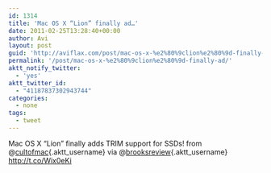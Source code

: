 ```yaml
---
id: 1314
title: 'Mac OS X “Lion” finally ad…'
date: 2011-02-25T13:28:40+00:00
author: Avi
layout: post
guid: 'http://aviflax.com/post/mac-os-x-%e2%80%9clion%e2%80%9d-finally-ad/'
permalink: '/post/mac-os-x-%e2%80%9clion%e2%80%9d-finally-ad/'
aktt_notify_twitter:
  - 'yes'
aktt_twitter_id:
  - "41187837302943744"
categories:
  - none
tags:
  - tweet
---
```

Mac OS X “Lion” finally adds TRIM support for SSDs! from @[cultofmac](http://twitter.com/cultofmac){.aktt_username} via @[brooksreview](http://twitter.com/brooksreview){.aktt_username} <a href="http://t.co/Wix0eKi" rel="nofollow">http://t.co/Wix0eKi</a>